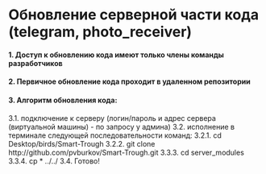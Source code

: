 # Обновление серверной части кода (telegram, photo_receiver)

<h4> 1. Доступ к обновлению кода имеют только члены команды разработчиков </h4>
<h4> 2. Первичное обновление кода проходит в удаленном репозитории </h4>
<h4> 3. Алгоритм обновления кода: </h4>
3.1. подключение к серверу (логин/пароль и адрес сервера (виртуальной машины) - по запросу у админа)
3.2. исполнение в терминале следующей последовательности команд:
3.2.1. cd Desktop/birds/Smart-Trough
3.2.2. git clone http://github.com/pvburkov/Smart-Trough.git
3.3.3. cd server_modules
3.3.4. cp * ../../
3.4. Готово!
